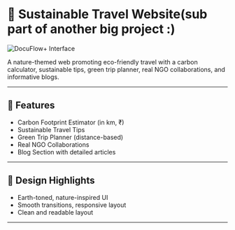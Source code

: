 # 🌱 Sustainable Travel Website(sub part of another big project :)
![DocuFlow+ Interface](sso.png)

A nature-themed web promoting eco-friendly travel with a carbon calculator, sustainable tips, green trip planner, real NGO collaborations, and informative blogs.

---

## 🚀 Features

- Carbon Footprint Estimator (in km, ₹)
- Sustainable Travel Tips
- Green Trip Planner (distance-based) 
- Real NGO Collaborations
- Blog Section with detailed articles  

---
  
## 🌿 Design Highlights

- Earth-toned, nature-inspired UI  
- Smooth transitions, responsive layout  
- Clean and readable layout  

---






